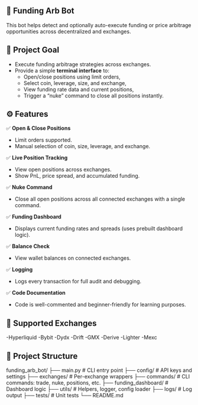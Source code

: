 ## 💸 Funding Arb Bot

This bot helps detect and optionally auto-execute funding or price arbitrage opportunities across decentralized and exchanges.


## 🎯 Project Goal

- Execute funding arbitrage strategies across exchanges.
- Provide a simple **terminal interface** to:
  - Open/close positions using limit orders,
  - Select coin, leverage, size, and exchange,
  - View funding rate data and current positions,
  - Trigger a “nuke” command to close all positions instantly.


## ⚙️ Features

✅ **Open & Close Positions**
- Limit orders supported.
- Manual selection of coin, size, leverage, and exchange.

✅ **Live Position Tracking**
- View open positions across exchanges.
- Show PnL, price spread, and accumulated funding.

✅ **Nuke Command**
- Close all open positions across all connected exchanges with a single command.

✅ **Funding Dashboard**
- Displays current funding rates and spreads (uses prebuilt dashboard logic).

✅ **Balance Check**
- View wallet balances on connected exchanges.

✅ **Logging**
- Logs every transaction for full audit and debugging.

✅ **Code Documentation**
- Code is well-commented and beginner-friendly for learning purposes.


## 🔄 Supported Exchanges

-Hyperliquid
-Bybit
-Dydx
-Drift
-GMX
-Derive
-Lighter
-Mexc 

## 📁 Project Structure

funding_arb_bot/
├── main.py                  # CLI entry point
├── config/                  # API keys and settings
├── exchanges/               # Per-exchange wrappers
├── commands/                # CLI commands: trade, nuke, positions, etc.
├── funding_dashboard/       # Dashboard logic
├── utils/                   # Helpers, logger, config loader
├── logs/                    # Log output
├── tests/                   # Unit tests
└── README.md
